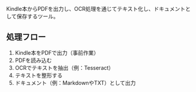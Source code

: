 Kindle本からPDFを出力し、OCR処理を通じてテキスト化し、ドキュメントとして保存するツール。

## 処理フロー

1. Kindle本をPDFで出力（事前作業）
2. PDFを読み込む
3. OCRでテキストを抽出（例：Tesseract）
4. テキストを整形する
5. ドキュメント（例：MarkdownやTXT）として出力

